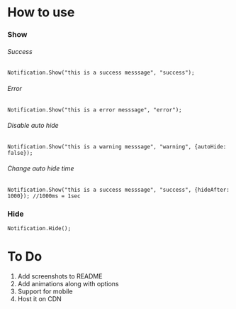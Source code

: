 How to use
===

### Show

###### Success

```
Notification.Show("this is a success messsage", "success");
```

###### Error

```
Notification.Show("this is a error messsage", "error");
```

###### Disable auto hide
```
Notification.Show("this is a warning messsage", "warning", {autoHide: false});
```

###### Change auto hide time
```
Notification.Show("this is a success messsage", "success", {hideAfter: 1000}); //1000ms = 1sec
```

### Hide
```
Notification.Hide();
```

To Do
===
1. Add screenshots to README
2. Add animations along with options
3. Support for mobile
4. Host it on CDN
